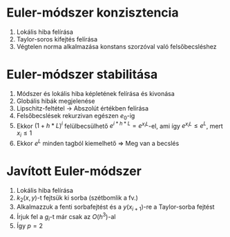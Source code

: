 # Euler-módszer konzisztencia
1. Lokális hiba felírása
2. Taylor-soros kifejtés felírása
3. Végtelen norma alkalmazása konstans szorzóval való felsőbecsléshez

# Euler-módszer stabilitása
1. Módszer és lokális hiba képletének felírása és kivonása
2. Globális hibák megjelenése
3. Lipschitz-feltétel -> Abszolút értékben felírása
4. Felsőbecslések rekurzivan egészen $e_{0}$-ig
5. Ekkor $(1+h*L)^i$ felülbecsülhető $e^{i*h*L} = e^{x_{i}L}$-el, ami így $e^{x_{i}L} \leq e^{L}$, mert $x_{i} \leq 1$ 
6. Ekkor $e^L$ minden tagból kiemelhető => Meg van a becslés

# Javított Euler-módszer
1. Lokális hiba felírása
2. $k_{2}(x,y)$-t fejtsük ki sorba (szétbomlik a fv.)
3. Alkalmazzuk a fenti sorbafejtést és a $y(x_{i+1})$-re a Taylor-sorba fejtést
4. Írjuk fel a $g_{i}$-t már csak az $O(h^3)$-al 
5. Így $p=2$ 